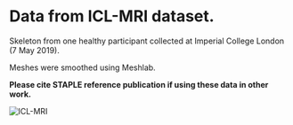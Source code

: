 # Data from ICL-MRI dataset.

Skeleton from one healthy participant collected at Imperial College London (7 May 2019).

Meshes were smoothed using Meshlab.

**Please cite STAPLE reference publication if using these data in other work.**

![ICL-MRI](https://github.com/modenaxe/auto-msk-model/blob/master/images/ICL_MRI_bones.PNG)